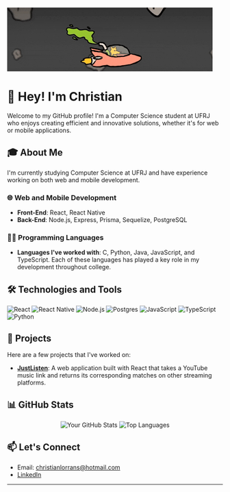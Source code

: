 ![Banner](https://github.com/antixristian/antixristian/blob/main/lord%20quas.gif)

# 👋 Hey! I'm Christian

Welcome to my GitHub profile! I'm a Computer Science student at UFRJ who enjoys creating efficient and innovative solutions, whether it's for web or mobile applications.

## 🎓 About Me

I'm currently studying Computer Science at UFRJ and have experience working on both web and mobile development. 

### 🌐 Web and Mobile Development
- **Front-End**: React, React Native
- **Back-End**: Node.js, Express, Prisma, Sequelize, PostgreSQL

### 👨‍💻 Programming Languages
- **Languages I've worked with**: C, Python, Java, JavaScript, and TypeScript. Each of these languages has played a key role in my development throughout college.

## 🛠️ Technologies and Tools

![React](https://img.shields.io/badge/React-20232A?style=for-the-badge&logo=react&logoColor=61DAFB)
![React Native](https://img.shields.io/badge/React_Native-20232A?style=for-the-badge&logo=react&logoColor=61DAFB)
![Node.js](https://img.shields.io/badge/Node.js-339933?style=for-the-badge&logo=nodedotjs&logoColor=white)
![Postgres](https://img.shields.io/badge/Postgres-4169E1?style=for-the-badge&logo=postgresql&logoColor=white)
![JavaScript](https://img.shields.io/badge/JavaScript-F7DF1E?style=for-the-badge&logo=javascript&logoColor=black)
![TypeScript](https://img.shields.io/badge/TypeScript-007ACC?style=for-the-badge&logo=typescript&logoColor=white)
![Python](https://img.shields.io/badge/Python-FFD43B?style=for-the-badge&logo=python&logoColor=blue)

## 🚀 Projects

Here are a few projects that I've worked on:

- [**JustListen**](https://github.com/antixristian/justlisten): A web application built with React that takes a YouTube music link and returns its corresponding matches on other streaming platforms.

## 📊 GitHub Stats

<p align="center">
  <img src="https://github-readme-stats.vercel.app/api?username=antixristian&show_icons=true&layout=compact&theme=dracula" alt="Your GitHub Stats" height="195px"/>
  <img src="https://github-readme-stats.vercel.app/api/top-langs/?username=antixristian&layout=compact&theme=dracula" alt="Top Languages" height="195px"/>
</p>

## 📫 Let's Connect

- Email: christianlorrans@hotmail.com
- [LinkedIn](https://www.linkedin.com/in/christianlso)

---

